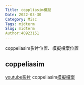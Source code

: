 ```yaml
---
Title: coppliasim模擬
Date: 2022-03-30
Category: Misc
Tags: midterm
Slug: midterm
Author:40923151
---
```

coppeliasim影片位置、模擬檔案位置

<!-- PELICAN_END_SUMMARY -->

coppeliasim
----
[youtube影片]
coppeliasim[模擬檔案]

[youtube影片]:https://youtu.be/WuFGVqr6nk8
[模擬檔案]:https://github.com/40923151/cd2022/tree/main/uarm